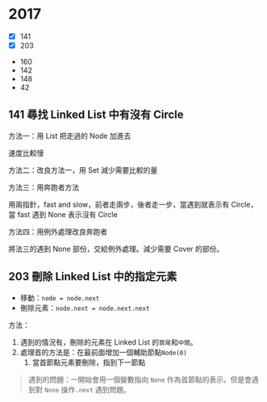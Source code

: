 # 2017

- [x] 141
- [x] 203
- 160
- 142
- 148
- 42

## 141 尋找 Linked List 中有沒有 Circle

方法一：用 List 把走過的 Node 加進去

速度比較慢

方法二：改良方法一，用 Set 減少需要比較的量

方法三：用奔跑者方法

用兩指針，fast and slow，前者走兩步，後者走一步，當遇到就表示有 Circle，當 fast 遇到 None 表示沒有 Circle

方法四：用例外處理改良奔跑者

將法三的遇到 None 部份，交給例外處理。減少需要 Cover 的部份。

## 203 刪除 Linked List 中的指定元素

- 移動：`node = node.next`
- 刪除元素：`node.next = node.next.next`

方法：
1. 遇到的情況有，刪除的元素在 Linked List 的`首尾`和`中間`。
2. 處理首的方法是：在最前面增加一個輔助節點`Node(0)`
	1. 當首節點元素要刪除，指到下一節點
> 遇到的問題：一開始會用一個變數指向 `None` 作為首節點的表示，但是會遇到對 `None` 操作`.next` 遇到問題。

